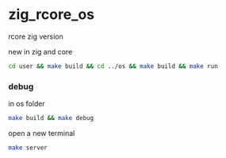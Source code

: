 # zig_rcore_os
rcore zig version

new in zig and core

```bash
cd user && make build && cd ../os && make build && make run
```

### debug

in os folder

```bash
make build && make debug
```

open a new terminal

```bash
make server
```